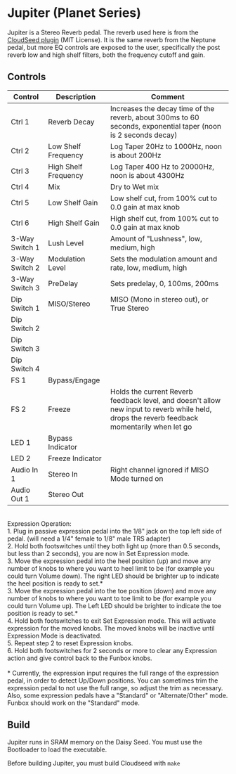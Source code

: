 # Jupiter (Planet Series)

Jupiter is a Stereo Reverb pedal. The reverb used here is from the [CloudSeed plugin](https://github.com/ValdemarOrn/CloudSeed) (MIT License). It is the same reverb from the Neptune pedal, 
but more EQ controls are exposed to the user, specifically the post reverb low and high shelf filters, both the frequency cutoff and gain.

## Controls

| Control | Description | Comment |
| --- | --- | --- |
| Ctrl 1 | Reverb Decay | Increases the decay time of the reverb, about 300ms to 60 seconds, exponential taper (noon is 2 seconds decay) |
| Ctrl 2 | Low Shelf Frequency  | Log Taper 20Hz to 1000Hz, noon is about 200Hz |
| Ctrl 3 | High Shelf Frequency  | Log Taper 400 Hz to 20000Hz, noon is about 4300Hz |
| Ctrl 4 | Mix | Dry to Wet mix |
| Ctrl 5 | Low Shelf Gain | Low shelf cut, from 100% cut to 0.0 gain at max knob  |
| Ctrl 6 | High Shelf Gain | High shelf cut, from 100% cut to 0.0 gain at max knob |
| 3-Way Switch 1 | Lush Level | Amount of "Lushness", low, medium, high |
| 3-Way Switch 2 | Modulation Level  |  Sets the modulation amount and rate, low, medium, high  |
| 3-Way Switch 3 | PreDelay | Sets predelay, 0, 100ms, 200ms | 
| Dip Switch 1 | MISO/Stereo | MISO (Mono in stereo out), or True Stereo |
| Dip Switch 2 |  |  |
| Dip Switch 3 |  |  |
| Dip Switch 4 |  |  |
| FS 1 | Bypass/Engage |  |
| FS 2 | Freeze | Holds the current Reverb feedback level, and doesn't allow new input to reverb while held, drops the reverb feedback momentarily when let go |
| LED 1 | Bypass Indicator |  |
| LED 2 | Freeze Indicator | |
| Audio In 1 | Stereo In | Right channel ignored if MISO Mode turned on |
| Audio Out 1 | Stereo Out  |  |
<br>
Expression Operation:<br>
1. Plug in passive expression pedal into the 1/8" jack on the top left side of pedal. (will need a 1/4" female to 1/8" male TRS adapter)<br>
2. Hold both footswitches until they both light up (more than 0.5 seconds, but less than 2 seconds), you are now in Set Expression mode.<br>
3. Move the expression pedal into the heel position (up) and move any number of knobs to where you want to heel limit to be (for example you could turn Volume down). The right LED should be brighter up to indicate the heel position is ready to set.*<br>
3. Move the expression pedal into the toe position (down) and move any number of knobs to where you want to toe limit to be (for example you could turn Volume up). The Left LED should be brighter to indicate the toe position is ready to set.*<br>
4. Hold both footswitches to exit Set Expression mode. This will activate expression for the moved knobs. The moved knobs will be inactive until Expression Mode is deactivated.<br>
5. Repeat step 2 to reset Expression knobs.<br>
6. Hold both footswitches for 2 seconds or more to clear any Expression action and give control back to the Funbox knobs.<br>
<br>
* Currently, the expression input requires the full range of the expression pedal, in order to detect Up/Down positions. You can sometimes trim the expression pedal to not use the full range, so adjust the trim as necessary.<br>
  Also, some expression pedals have a "Standard" or "Alternate/Other" mode. Funbox should work on the "Standard" mode.<br>


## Build

Jupiter runs in SRAM memory on the Daisy Seed. You must use the Bootloader to load the executable.

Before building Jupiter, you must build Cloudseed with ```make```